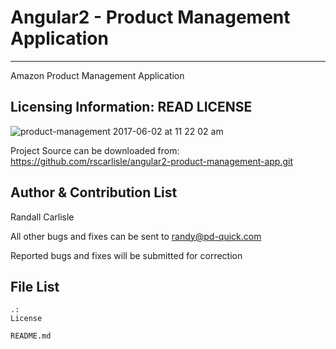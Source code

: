 # Angular2 - Product Management Application
----------------
Amazon Product Management Application

Licensing Information: READ LICENSE
----------------
![product-management 2017-06-02 at 11 22 02 am](https://cloud.githubusercontent.com/assets/6508354/26739298/1f9ec994-4786-11e7-8575-229ae27c9867.png)

Project Source can be downloaded from: https://github.com/rscarlisle/angular2-product-management-app.git

**Author & Contribution List**
---------------

Randall Carlisle

All other bugs and fixes can be sent to randy@pd-quick.com

Reported bugs and fixes will be submitted for correction

**File List**
-----------
```
.:
License

README.md
```
